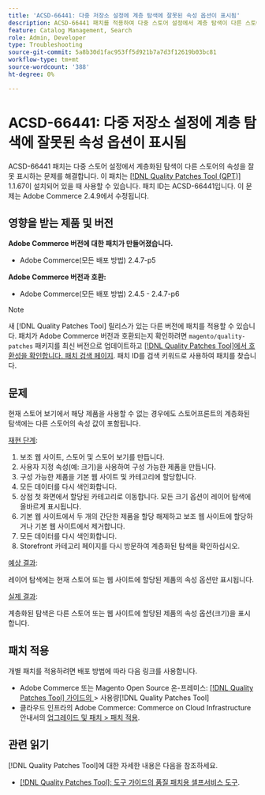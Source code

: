 ```yaml
---
title: 'ACSD-66441: 다중 저장소 설정에 계층 탐색에 잘못된 속성 옵션이 표시됨'
description: ACSD-66441 패치를 적용하여 다중 스토어 설정에서 계층 탐색이 다른 스토어의 속성을 잘못 표시하는 Adobe Commerce 문제를 해결합니다.
feature: Catalog Management, Search
role: Admin, Developer
type: Troubleshooting
source-git-commit: 5a8b30d1fac953ff5d921b7a7d3f12619b03bc81
workflow-type: tm+mt
source-wordcount: '388'
ht-degree: 0%

---
```



# ACSD-66441: 다중 저장소 설정에 계층 탐색에 잘못된 속성 옵션이 표시됨

ACSD-66441 패치는 다중 스토어 설정에서 계층화된 탐색이 다른 스토어의 속성을 잘못 표시하는 문제를 해결합니다. 이 패치는 [[!DNL Quality Patches Tool (QPT)]](/help/tools/quality-patches-tool/quality-patches-tool-to-self-serve-quality-patches.md) 1.1.67이 설치되어 있을 때 사용할 수 있습니다. 패치 ID는 ACSD-66441입니다. 이 문제는 Adobe Commerce 2.4.9에서 수정됩니다.

## 영향을 받는 제품 및 버전

**Adobe Commerce 버전에 대한 패치가 만들어졌습니다.**

* Adobe Commerce(모든 배포 방법) 2.4.7-p5

**Adobe Commerce 버전과 호환:**

* Adobe Commerce(모든 배포 방법) 2.4.5 - 2.4.7-p6

>[!NOTE]
>
>새 [!DNL Quality Patches Tool] 릴리스가 있는 다른 버전에 패치를 적용할 수 있습니다. 패치가 Adobe Commerce 버전과 호환되는지 확인하려면 `magento/quality-patches` 패키지를 최신 버전으로 업데이트하고 [[!DNL Quality Patches Tool]에서 호환성을 확인합니다. 패치 검색 페이지](https://experienceleague.adobe.com/tools/commerce-quality-patches/index.html?lang=ko). 패치 ID를 검색 키워드로 사용하여 패치를 찾습니다.

## 문제

현재 스토어 보기에서 해당 제품을 사용할 수 없는 경우에도 스토어프론트의 계층화된 탐색에는 다른 스토어의 속성 값이 포함됩니다.

<u>재현 단계</u>:

1. 보조 웹 사이트, 스토어 및 스토어 보기를 만듭니다.
1. 사용자 지정 속성(예: 크기)을 사용하여 구성 가능한 제품을 만듭니다.
1. 구성 가능한 제품을 기본 웹 사이트 및 카테고리에 할당합니다.
1. 모든 데이터를 다시 색인화합니다.
1. 상점 첫 화면에서 할당된 카테고리로 이동합니다. 모든 크기 옵션이 레이어 탐색에 올바르게 표시됩니다.
1. 기본 웹 사이트에서 두 개의 간단한 제품을 할당 해제하고 보조 웹 사이트에 할당하거나 기본 웹 사이트에서 제거합니다.
1. 모든 데이터를 다시 색인화합니다.
1. Storefront 카테고리 페이지를 다시 방문하여 계층화된 탐색을 확인하십시오.

<u>예상 결과</u>:

레이어 탐색에는 현재 스토어 또는 웹 사이트에 할당된 제품의 속성 옵션만 표시됩니다.

<u>실제 결과</u>:

계층화된 탐색은 다른 스토어 또는 웹 사이트에 할당된 제품의 속성 옵션(크기)을 표시합니다.

## 패치 적용

개별 패치를 적용하려면 배포 방법에 따라 다음 링크를 사용합니다.

* Adobe Commerce 또는 Magento Open Source 온-프레미스: [[!DNL Quality Patches Tool]  가이드의 ](/help/tools/quality-patches-tool/usage.md)> 사용량[!DNL Quality Patches Tool]
* 클라우드 인프라의 Adobe Commerce: Commerce on Cloud Infrastructure 안내서의 [업그레이드 및 패치 > 패치 적용](https://experienceleague.adobe.com/docs/commerce-cloud-service/user-guide/develop/upgrade/apply-patches.html?lang=ko).

## 관련 읽기

[!DNL Quality Patches Tool]에 대한 자세한 내용은 다음을 참조하세요.

* [[!DNL Quality Patches Tool]: 도구 가이드의 품질 패치용 셀프서비스 도구](/help/tools/quality-patches-tool/quality-patches-tool-to-self-serve-quality-patches.md).
